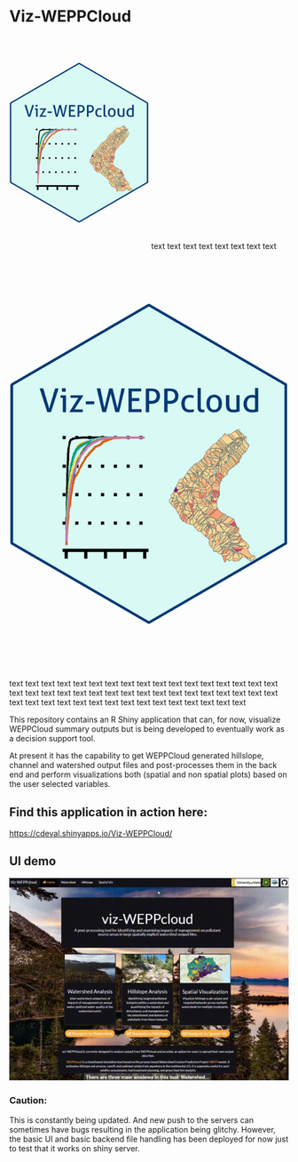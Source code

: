# Viz-WEPPCloud
<img src="https://github.com/devalc/Viz-WEPPCloud/blob/master/www/vizweppcloud_hex_new.png" width=50%>

<div style="float: right; width: 0px; height: 170px"></div>
<div style="float: right; clear: right"><img src="https://github.com/devalc/Viz-WEPPCloud/blob/master/www/vizweppcloud_hex_new.png" /></div>
text text text text text text text text text text text text text text text text text text text text text text text text text text text text text text text text text text text text text text text text text text text text text text text text text text text
text text text text text text

This repository contains an R Shiny application that can, for now, visualize WEPPCloud summary outputs but is being developed to 
eventually work as a decision support tool.  

At present it has the capability to get WEPPCloud generated hillslope, channel and watershed output files and post-processes them in the back end and perform visualizations both (spatial and non spatial plots) based on the user selected variables. 

## Find this application in action here:

https://cdeval.shinyapps.io/Viz-WEPPCloud/

## UI demo

![About Viz-WEPPcloud](https://github.com/devalc/Viz-WEPPCloud/blob/master/gifs/IntroToVizWeppcloud.gif)


### Caution: 
This is constantly being updated. And new push to the servers can sometimes have bugs resulting in the application being glitchy. However, the basic UI and basic backend file handling has been deployed for now just to test that it works on shiny server. 
